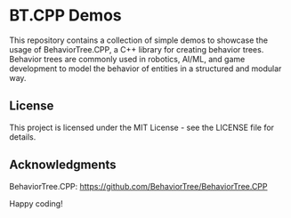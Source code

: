 # BT.CPP Demos
This repository contains a collection of simple demos to showcase the usage of BehaviorTree.CPP, a C++ library for creating behavior trees. Behavior trees are commonly used in robotics, AI/ML, and game development to model the behavior of entities in a structured and modular way.


## License
This project is licensed under the MIT License - see the LICENSE file for details.

## Acknowledgments
BehaviorTree.CPP: https://github.com/BehaviorTree/BehaviorTree.CPP



Happy coding!